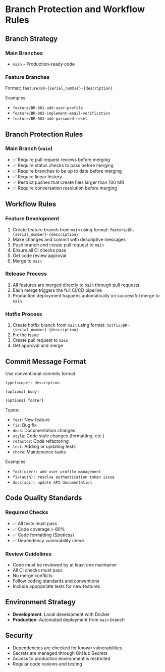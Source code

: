 # Branch Protection and Workflow Rules

## Branch Strategy

### Main Branches
- `main` - Production-ready code

### Feature Branches
Format: `feature/BR-{serial_number}-{description}`

Examples:
- `feature/BR-001-add-user-profile`
- `feature/BR-002-implement-email-verification`
- `feature/BR-003-add-password-reset`

## Branch Protection Rules

### Main Branch (`main`)
- ✅ Require pull request reviews before merging
- ✅ Require status checks to pass before merging
- ✅ Require branches to be up to date before merging
- ✅ Require linear history
- ✅ Restrict pushes that create files larger than 100 MB
- ✅ Require conversation resolution before merging

## Workflow Rules

### Feature Development
1. Create feature branch from `main` using format: `feature/BR-{serial_number}-{description}`
2. Make changes and commit with descriptive messages
3. Push branch and create pull request to `main`
4. Ensure all CI checks pass
5. Get code review approval
6. Merge to `main`

### Release Process
1. All features are merged directly to `main` through pull requests
2. Each merge triggers the full CI/CD pipeline
3. Production deployment happens automatically on successful merge to `main`

### Hotfix Process
1. Create hotfix branch from `main` using format: `hotfix/BR-{serial_number}-{description}`
2. Fix the issue
3. Create pull request to `main`
4. Get approval and merge

## Commit Message Format

Use conventional commits format:
```
type(scope): description

[optional body]

[optional footer]
```

Types:
- `feat`: New feature
- `fix`: Bug fix
- `docs`: Documentation changes
- `style`: Code style changes (formatting, etc.)
- `refactor`: Code refactoring
- `test`: Adding or updating tests
- `chore`: Maintenance tasks

Examples:
- `feat(user): add user profile management`
- `fix(auth): resolve authentication token issue`
- `docs(api): update API documentation`

## Code Quality Standards

### Required Checks
- ✅ All tests must pass
- ✅ Code coverage > 80%
- ✅ Code formatting (Spotless)
- ✅ Dependency vulnerability check

### Review Guidelines
- Code must be reviewed by at least one maintainer
- All CI checks must pass
- No merge conflicts
- Follow coding standards and conventions
- Include appropriate tests for new features

## Environment Strategy

- **Development**: Local development with Docker
- **Production**: Automated deployment from `main` branch

## Security

- Dependencies are checked for known vulnerabilities
- Secrets are managed through GitHub Secrets
- Access to production environment is restricted
- Regular code reviews and testing 